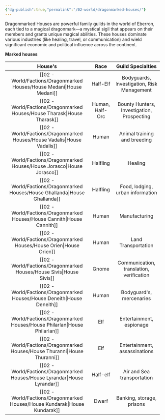 ```yaml
---
{"dg-publish":true,"permalink":"/02-world/dragonmarked-houses/"}
---
```



Dragonmarked Houses are powerful family guilds in the world of Eberron, each tied to a magical dragonmark—a mystical sigil that appears on their members and grants unique magical abilities. These houses dominate various industries (like healing, travel, or communication) and wield significant economic and political influence across the continent.

**Marked houses**

|       House's       |      Race       |             Guild Specialties              |
| :-----------------: | :-------------: | :----------------------------------------: |
|  [[02 - World/Factions/Dragonmarked Houses/House Medani\|House Medani]]   |    Half-Elf     | Bodyguards, Investigation, Risk Management |
|  [[02 - World/Factions/Dragonmarked Houses/House Tharask\|House Tharask]]  | Human, Half-Orc | Bounty Hunters, Investigation, Prospecting |
|  [[02 - World/Factions/Dragonmarked Houses/House Vadalis\|House Vadalis]]  |      Human      |        Animal training and breeding        |
|  [[02 - World/Factions/Dragonmarked Houses/House Jorasco\|House Jorasco]]  |    Halfling     |                  Healing                   |
| [[02 - World/Factions/Dragonmarked Houses/House Ghallanda\|House Ghallanda]] |    Halfling     |      Food, lodging, urban information      |
|  [[02 - World/Factions/Dragonmarked Houses/House Cannith\|House Cannith]]  |      Human      |               Manufacturing                |
|   [[02 - World/Factions/Dragonmarked Houses/House Orien\|House Orien]]   |      Human      |            Land Transportation             |
|   [[02 - World/Factions/Dragonmarked Houses/House Sivis\|House Sivis]]   |      Gnome      |  Communication, translation, verification  |
|  [[02 - World/Factions/Dragonmarked Houses/House Deneith\|House Deneith]]  |      Human      |          Bodyguard's, mercenaries          |
| [[02 - World/Factions/Dragonmarked Houses/House Philarlan\|House Philarlan]] |       Elf       |          Entertainment, espionage          |
| [[02 - World/Factions/Dragonmarked Houses/House Thuranni\|House Thuranni]]  |       Elf       |       Entertainment, assassinations        |
| [[02 - World/Factions/Dragonmarked Houses/House Lyrandar\|House Lyrandar]]  |    Half-elf     |         Air and Sea transportation         |
| [[02 - World/Factions/Dragonmarked Houses/House Kundarak\|House Kundarak]]  |      Dwarf      |         Banking, storage, prisons          |

